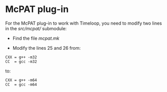 # McPAT plug-in

For the McPAT plug-in to work with Timeloop, you need to modify two lines in the _src/mcpat/_ submodule:

* Find the file _mcpat.mk_

* Modify the lines 25 and 26 from:

```
CXX = g++ -m32
CC  = gcc -m32
```

to:

```
CXX = g++ -m64
CC  = gcc -m64
```

